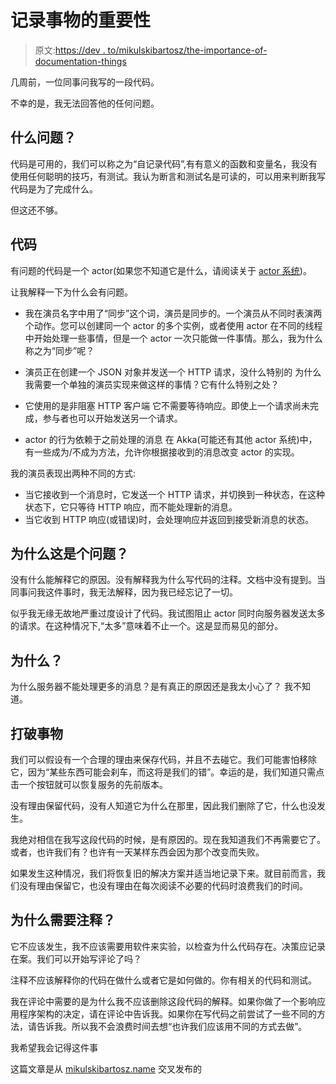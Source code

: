 # 记录事物的重要性

> 原文:[https://dev . to/mikulskibartosz/the-importance-of-documentation-things](https://dev.to/mikulskibartosz/the-importance-of-documenting-things)

几周前，一位同事问我写的一段代码。

不幸的是，我无法回答他的任何问题。

## [](#what-was-the-problem)什么问题？

代码是可用的，我们可以称之为“自记录代码”,有有意义的函数和变量名，我没有使用任何聪明的技巧，有测试。我认为断言和测试名是可读的，可以用来判断我写代码是为了完成什么。

但这还不够。

## [](#the-code)代码

有问题的代码是一个 actor(如果您不知道它是什么，请阅读关于 [actor 系统](https://en.wikipedia.org/wiki/Actor_model))。

让我解释一下为什么会有问题。

*   我在演员名字中用了“同步”这个词，演员是同步的。一个演员从不同时表演两个动作。您可以创建同一个 actor 的多个实例，或者使用 actor 在不同的线程中开始处理一些事情，但是一个 actor 一次只能做一件事情。那么，我为什么称之为“同步”呢？

*   演员正在创建一个 JSON 对象并发送一个 HTTP 请求，没什么特别的
    为什么我需要一个单独的演员实现来做这样的事情？它有什么特别之处？

*   它使用的是非阻塞 HTTP 客户端
    它不需要等待响应。即使上一个请求尚未完成，参与者也可以开始发送另一个请求。

*   actor 的行为依赖于之前处理的消息
    在 Akka(可能还有其他 actor 系统)中，有一些成为/不成为方法，允许你根据接收到的消息改变 actor 的实现。

我的演员表现出两种不同的方式:

*   当它接收到一个消息时，它发送一个 HTTP 请求，并切换到一种状态，在这种状态下，它只等待 HTTP 响应，而不能处理新的消息。
*   当它收到 HTTP 响应(或错误)时，会处理响应并返回到接受新消息的状态。

## [](#why-it-was-a-problem)为什么这是个问题？

没有什么能解释它的原因。没有解释我为什么写代码的注释。文档中没有提到。当同事问我这件事时，我无法解释，因为我已经忘记了一切。

似乎我无缘无故地严重过度设计了代码。我试图阻止 actor 同时向服务器发送太多的请求。在这种情况下,“太多”意味着不止一个。这是显而易见的部分。

## [](#why)为什么？

为什么服务器不能处理更多的消息？是有真正的原因还是我太小心了？
我不知道。

## [](#break-things)打破事物

我们可以假设有一个合理的理由来保存代码，并且不去碰它。我们可能害怕移除它，因为“某些东西可能会刹车，而这将是我们的错”。幸运的是，我们知道只需点击一个按钮就可以恢复服务的先前版本。

没有理由保留代码，没有人知道它为什么在那里，因此我们删除了它，什么也没发生。

我绝对相信在我写这段代码的时候，是有原因的。现在我知道我们不再需要它了。或者，也许我们有？也许有一天某样东西会因为那个改变而失败。

如果发生这种情况，我们将恢复旧的解决方案并适当地记录下来。就目前而言，我们没有理由保留它，也没有理由在每次阅读不必要的代码时浪费我们的时间。

## [](#why-you-need-comments)为什么需要注释？

它不应该发生，我不应该需要用软件来实验，以检查为什么代码存在。决策应记录在案。我们可以开始写评论了吗？

注释不应该解释你的代码在做什么或者它是如何做的。你有相关的代码和测试。

我在评论中需要的是为什么我不应该删除这段代码的解释。如果你做了一个影响应用程序架构的决定，请在评论中告诉我。如果你在写代码之前尝试了一些不同的方法，请告诉我。所以我不会浪费时间去想“也许我们应该用不同的方式去做”。

我希望我会记得这件事

这篇文章是从 [mikulskibartosz.name](https://mikulskibartosz.name/the-importance-of-documenting-things-5d989b2797ba#.nu8yoavjn) 交叉发布的